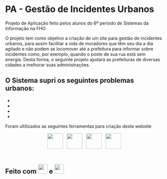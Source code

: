 # PA - Gestão de Incidentes Urbanos 

Projeto de Aplicação feito pelos alunos do 6º período de Sistemas da Informação na FHO

O projeto tem como objetivo a criação de um site para gestão de incidentes urbanos, para assim facilitar a vida de moradores que têm seu dia a dia agitado e não podem se locomover até a prefeitura para informar  sobre incidentes como, por exemplo, quando o poste de sua rua está sem energia. Desta forma, o seguinte projeto ajudará as prefeituras de diversas cidades a melhorar suas administrações.

O Sistema supri os seguintes problemas urbanos:
-
-
-
-
-


Foram ultilizados as seguintes ferramentas para criação deste website

<div>
 <center>
      <img href="https://www.php.net/" src="https://cdn-icons-png.flaticon.com/512/919/919830.png" style="width: 50px; height: 50px">
      &nbsp;
      <img href="" src="https://cdn-icons-png.flaticon.com/512/1051/1051277.png" style="width: 50px; height: 50px">
       &nbsp;
      <img href="" src="https://cdn-icons-png.flaticon.com/512/732/732190.png" style="width: 50px; height: 50px">
      &nbsp;
     <img href="" src="https://cdn-icons-png.flaticon.com/512/5968/5968292.png" style="width: 50px; height: 50px">
   </center>
</div>
<br>

<h2>Feito com  <img src="https://cdn-icons.flaticon.com/png/512/2589/premium/2589175.png?token=exp=1652579149~hmac=3ef85878e64de43868c2fe629f1ee5c6" style="width: 30px; height: 30px"> e <img src="https://cdn-icons.flaticon.com/png/512/400/premium/400821.png?token=exp=1652579089~hmac=afafed686c7c7d50ae30d4a6adf5afc1" style="width: 30px; height: 30px"> </h2>



